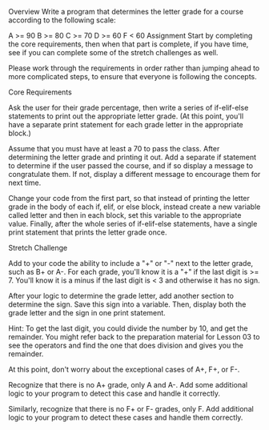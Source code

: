 
Overview
Write a program that determines the letter grade for a course according to the following scale:

A >= 90
B >= 80
C >= 70
D >= 60
F < 60
Assignment
Start by completing the core requirements, then when that part is complete, if you have time, see if you can complete some of the stretch challenges as well.

Please work through the requirements in order rather than jumping ahead to more complicated steps, to ensure that everyone is following the concepts.

Core Requirements

Ask the user for their grade percentage, then write a series of if-elif-else statements to print out the appropriate letter grade. (At this point, you'll have a separate print statement for each grade letter in the appropriate block.)

Assume that you must have at least a 70 to pass the class. After determining the letter grade and printing it out. Add a separate if statement to determine if the user passed the course, and if so display a message to congratulate them. If not, display a different message to encourage them for next time.

Change your code from the first part, so that instead of printing the letter grade in the body of each if, elif, or else block, instead create a new variable called letter and then in each block, set this variable to the appropriate value. Finally, after the whole series of if-elif-else statements, have a single print statement that prints the letter grade once.

Stretch Challenge

Add to your code the ability to include a "+" or "-" next to the letter grade, such as B+ or A-. For each grade, you'll know it is a "+" if the last digit is >= 7. You'll know it is a minus if the last digit is < 3 and otherwise it has no sign.

After your logic to determine the grade letter, add another section to determine the sign. Save this sign into a variable. Then, display both the grade letter and the sign in one print statement.

Hint: To get the last digit, you could divide the number by 10, and get the remainder. You might refer back to the preparation material for Lesson 03 to see the operators and find the one that does division and gives you the remainder.

At this point, don't worry about the exceptional cases of A+, F+, or F-.

Recognize that there is no A+ grade, only A and A-. Add some additional logic to your program to detect this case and handle it correctly.

Similarly, recognize that there is no F+ or F- grades, only F. Add additional logic to your program to detect these cases and handle them correctly.